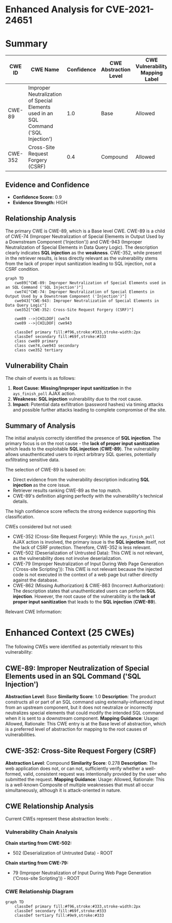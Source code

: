 # Enhanced Analysis for CVE-2021-24651

# Summary
| CWE ID | CWE Name | Confidence | CWE Abstraction Level | CWE Vulnerability Mapping Label | CWE-Vulnerability Mapping Notes |
|---|---|---|---|---|---|
| CWE-89 | Improper Neutralization of Special Elements used in an SQL Command ('SQL Injection') | 1.0 | Base | Allowed | Primary CWE |
| CWE-352 | Cross-Site Request Forgery (CSRF) | 0.4 | Compound | Allowed | Secondary Candidate |

## Evidence and Confidence

*   **Confidence Score:** 0.9
*   **Evidence Strength:** HIGH

## Relationship Analysis
The primary CWE is CWE-89, which is a Base level CWE. CWE-89 is a child of CWE-74 (Improper Neutralization of Special Elements in Output Used by a Downstream Component ('Injection')) and CWE-943 (Improper Neutralization of Special Elements in Data Query Logic). The description clearly indicates **SQL injection** as the **weakness**. CWE-352, while present in the retriever results, is less directly relevant as the vulnerability stems from the lack of proper input sanitization leading to SQL injection, not a CSRF condition.

```mermaid
graph TD
    cwe89["CWE-89: Improper Neutralization of Special Elements used in an SQL Command ('SQL Injection')"]
    cwe74["CWE-74: Improper Neutralization of Special Elements in Output Used by a Downstream Component ('Injection')"]
    cwe943["CWE-943: Improper Neutralization of Special Elements in Data Query Logic"]
    cwe352["CWE-352: Cross-Site Request Forgery (CSRF)"]

    cwe89 -->|CHILDOF| cwe74
    cwe89 -->|CHILDOF| cwe943

    classDef primary fill:#f96,stroke:#333,stroke-width:2px
    classDef secondary fill:#69f,stroke:#333
    class cwe89 primary
    class cwe74,cwe943 secondary
    class cwe352 tertiary
```

## Vulnerability Chain
The chain of events is as follows:

1.  **Root Cause:** **Missing/Improper input sanitization** in the `ays_finish_poll` AJAX action.
2.  **Weakness:** **SQL injection** vulnerability due to the root cause.
3.  **Impact:** Potential data exfiltration (password hashes) via timing attacks and possible further attacks leading to complete compromise of the site.

## Summary of Analysis
The initial analysis correctly identified the presence of **SQL injection**. The primary focus is on the root cause - the **lack of proper input sanitization** which leads to the exploitable **SQL injection** (**CWE-89**). The vulnerability allows unauthenticated users to inject arbitrary SQL queries, potentially exfiltrating sensitive data.

The selection of CWE-89 is based on:

*   Direct evidence from the vulnerability description indicating **SQL injection** as the core issue.
*   Retriever results ranking CWE-89 as the top match.
*   CWE-89's definition aligning perfectly with the vulnerability's technical details.

The high confidence score reflects the strong evidence supporting this classification.

CWEs considered but not used:

*   CWE-352 (Cross-Site Request Forgery): While the `ays_finish_poll` AJAX action is involved, the primary issue is the **SQL injection** itself, not the lack of CSRF protection. Therefore, CWE-352 is less relevant.
*   CWE-502 (Deserialization of Untrusted Data): This CWE is not relevant, as the vulnerability does not involve deserialization.
*   CWE-79 (Improper Neutralization of Input During Web Page Generation ('Cross-site Scripting')): This CWE is not relevant because the injected code is not executed in the context of a web page but rather directly against the database.
*   CWE-862 (Missing Authorization) & CWE-863 (Incorrect Authorization): The description states that unauthenticated users can perform **SQL injection**. However, the root cause of the vulnerability is the **lack of proper input sanitization** that leads to the **SQL injection** (**CWE-89**).

Relevant CWE Information:

# Enhanced Context (25 CWEs)
The following CWEs were identified as potentially relevant to this vulnerability:

## CWE-89: Improper Neutralization of Special Elements used in an SQL Command ('SQL Injection')
**Abstraction Level**: Base
**Similarity Score**: 1.0
**Description**: The product constructs all or part of an SQL command using externally-influenced input from an upstream component, but it does not neutralize or incorrectly neutralizes special elements that could modify the intended SQL command when it is sent to a downstream component.
**Mapping Guidance**: Usage: Allowed, Rationale: This CWE entry is at the Base level of abstraction, which is a preferred level of abstraction for mapping to the root causes of vulnerabilities.

## CWE-352: Cross-Site Request Forgery (CSRF)
**Abstraction Level**: Compound
**Similarity Score**: 0.278
**Description**: The web application does not, or can not, sufficiently verify whether a well-formed, valid, consistent request was intentionally provided by the user who submitted the request.
**Mapping Guidance**: Usage: Allowed, Rationale: This is a well-known Composite of multiple weaknesses that must all occur simultaneously, although it is attack-oriented in nature.


## CWE Relationship Analysis

Current CWEs represent these abstraction levels: .


### Vulnerability Chain Analysis

**Chain starting from CWE-502:**
- 502 (Deserialization of Untrusted Data) - ROOT


**Chain starting from CWE-79:**
- 79 (Improper Neutralization of Input During Web Page Generation ('Cross-site Scripting')) - ROOT



### CWE Relationship Diagram

```mermaid
graph TD
    classDef primary fill:#f96,stroke:#333,stroke-width:2px
    classDef secondary fill:#69f,stroke:#333
    classDef tertiary fill:#9e9,stroke:#333
```